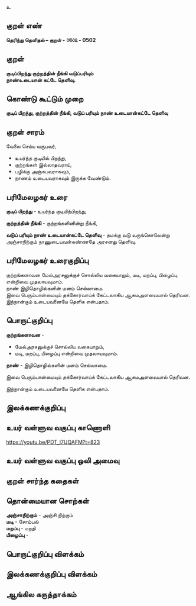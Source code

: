 உ

## குறள் எண் 

**தெரிந்து தெளிதல்  – குறள் - ௦௫௦௨ - 0502**    

## குறள் 

**குடிப்பிறந்து குற்றத்தின் நீங்கி வடுப்பரியும்  
நாண்உடையான் கட்டே தெளிவு.**

## கொண்டு கூட்டும் முறை  

**குடிப் பிறந்து, குற்றத்தின் நீங்கி, வடுப் பரியும் நாண் உடையான்கட்டே தெளிவு**

## குறள் சாரம் 

வேலை செய்ய வருபவர்,  
* உயர்ந்த குடியில் பிறந்து,  
* குற்றங்கள் இல்லாதவராய்,  
* பழிக்கு அஞ்சுபவராகவும்,  
* நாணம் உடையவராகவும் இருக்க வேண்டும்.   

## பரிமேலழகர் உரை

**குடிப் பிறந்து** - உயர்ந்த குடியிற்பிறந்து,  

**குற்றத்தின் நீங்கி** - குற்றங்களினின்று நீங்கி,  

**வடுப் பரியும் நாண் உடையான்கட்டே தெளிவு** - தமக்கு வடு வருங்கொலென்று அஞ்சாநிற்கும் நாணுடையவன்கண்ணதே அரசனது தெளிவு.  

## பரிமேலழகர் உரைகுறிப்பு   

குற்றங்களாவன மேல்அரசனுக்குச் சொல்லிய வகையாறும், மடி, மறப்பு, பிழைப்பு என்றிவை முதலாயவுமாம்.   
நாண் இழிதொழில்களின் மனம் செல்லாமை.  
இவை பெரும்பான்மையும் தக்கோர்வாய்க் கேட்டலாகிய ஆகமஅளவையால் தெரிவன.  
இந்நான்கும் உடையவனையே தெளிக என்பதாம்.   

## பொருட்குறிப்பு 

**குற்றங்களாவன** -  
* மேல்அரசனுக்குச் சொல்லிய வகையாறும்,  
* மடி, மறப்பு, பிழைப்பு என்றிவை முதலாயவுமாம்.  

**நாண்** - இழிதொழில்களின் மனம் செல்லாமை.  

இவை பெரும்பான்மையும் தக்கோர்வாய்க் கேட்டலாகிய ஆகமஅளவையால் தெரிவன.  

இந்நான்கும் உடையவனையே தெளிக என்பதாம்.   

## இலக்கணக்குறிப்பு  


## உயர் வள்ளுவ வகுப்பு காணொளி

https://youtu.be/PDT_I7UQAFM?t=823

## உயர் வள்ளுவ வகுப்பு ஒலி அமைவு 

 
## குறள் சார்ந்த கதைகள் 


## தொன்மையான சொற்கள்

**அஞ்சாநிற்கும்** - அஞ்சி நிற்கும்     
**மடி** - சோம்பல்   
**மறப்பு** - மறதி  
**பிழைப்பு** - 

## பொருட்குறிப்பு விளக்கம்


## இலக்கணக்குறிப்பு விளக்கம்


## ஆங்கில கருத்தாக்கம் 


